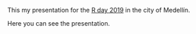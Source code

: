 This my presentation for the [R day 2019]() in the city of Medellín. 

Here you can see the presentation.